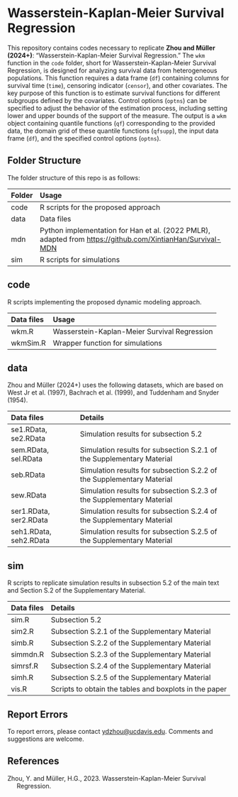 # Wasserstein-Kaplan-Meier Survival Regression

This repository contains codes necessary to replicate **Zhou and Müller (2024+)**: “Wasserstein-Kaplan-Meier Survival Regression.” The `wkm` function in the `code` folder, short for Wasserstein-Kaplan-Meier Survival Regression, is designed for analyzing survival data from heterogeneous populations. This function requires a data frame (`df`) containing columns for survival time (`time`), censoring indicator (`censor`), and other covariates. The key purpose of this function is to estimate survival functions for different subgroups defined by the covariates. Control options (`optns`) can be specified to adjust the behavior of the estimation process, including setting lower and upper bounds of the support of the measure. The output is a `wkm` object containing quantile functions (`qf`) corresponding to the provided data, the domain grid of these quantile functions (`qfsupp`), the input data frame (`df`), and the specified control options (`optns`).

## Folder Structure

The folder structure of this repo is as follows:

| Folder      | Usage                                                                                                     |
|:------------|:----------------------------------------------------------------------------------------------------------|
| code        | R scripts for the proposed approach                                                                       |
| data        | Data files                                                                                                |
| mdn         | Python implementation for Han et al. (2022 PMLR), adapted from https://github.com/XintianHan/Survival-MDN |
| sim         | R scripts for simulations                                                                                 |

## code

R scripts implementing the proposed dynamic modeling approach.

| Data files | Usage                                        |
|:-----------|:---------------------------------------------|
| wkm.R      | Wasserstein-Kaplan-Meier Survival Regression |
| wkmSim.R   | Wrapper function for simulations             |

## data

Zhou and Müller (2024+) uses the following datasets, which are based on
West Jr et al. (1997), Bachrach et al. (1999), and Tuddenham and Snyder (1954).

| Data files             | Details                                                               |
|:-----------------------|:----------------------------------------------------------------------|
| se1.RData, se2.RData   | Simulation results for subsection 5.2                                 |
| sem.RData, sel.RData   | Simulation results for subsection S.2.1 of the Supplementary Material |
| seb.RData              | Simulation results for subsection S.2.2 of the Supplementary Material |
| sew.RData              | Simulation results for subsection S.2.3 of the Supplementary Material |
| ser1.RData, ser2.RData | Simulation results for subsection S.2.4 of the Supplementary Material |
| seh1.RData, seh2.RData | Simulation results for subsection S.2.5 of the Supplementary Material |

## sim

R scripts to replicate simulation results in subsection 5.2 of the main text and Section S.2 of the Supplementary Material.

| Data files | Details                                                |
|:-----------|:-------------------------------------------------------|
| sim.R      | Subsection 5.2                                         |
| sim2.R     | Subsection S.2.1 of the Supplementary Material         |
| simb.R     | Subsection S.2.2 of the Supplementary Material         |
| simmdn.R   | Subsection S.2.3 of the Supplementary Material         |
| simrsf.R   | Subsection S.2.4 of the Supplementary Material         |
| simh.R     | Subsection S.2.5 of the Supplementary Material         |
| vis.R      | Scripts to obtain the tables and boxplots in the paper |

## Report Errors

To report errors, please contact <ydzhou@ucdavis.edu>. Comments and suggestions are welcome.

## References

<div id="refs" class="references csl-bib-body hanging-indent"
entry-spacing="0">

<div id="ref-imbensxu" class="csl-entry">

Zhou, Y. and Müller, H.G., 2023. Wasserstein-Kaplan-Meier Survival Regression.

</div>

</div>



